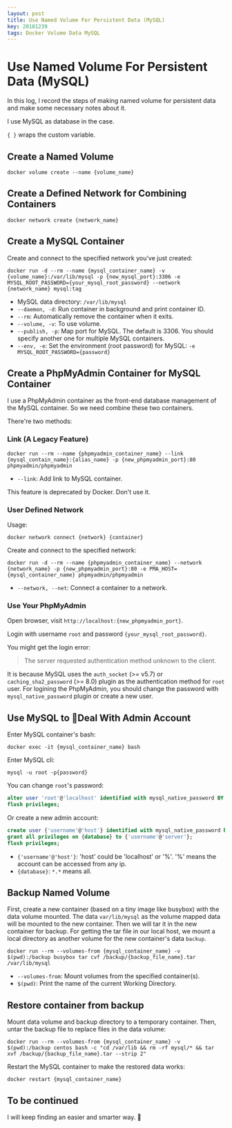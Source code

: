 ```yaml
---
layout: post
title: Use Named Volume For Persistent Data (MySQL)
key: 20181239
tags: Docker Volume Data MySQL
---
```

# Use Named Volume For Persistent Data (MySQL)

In this log, I record the steps of making named volume for persistent data and make some necessary notes about it.

I use MySQL as database in the case.

`{ }` wraps the custom variable.

## Create a Named Volume

```shell
docker volume create --name {volume_name}
```

<!--more-->

## Create a Defined Network for Combining Containers

```shell
docker network create {network_name}
```

## Create a MySQL Container

Create and connect to the specified network you've just created:

```shell
docker run -d --rm --name {mysql_container_name} -v {volume_name}:/var/lib/mysql -p {new_mysql_port}:3306 -e MYSQL_ROOT_PASSWORD={your_mysql_root_password} --network {network_name} mysql:tag
```

- MySQL data directory: `/var/lib/mysql`
- `--daemon, -d`: Run container in background and print container ID.
- `--rm`: Automatically remove the container when it exits.
- `--volume, -v`: To use volume.
- `--publish, -p`: Map port for MySQL. The default is 3306. You should specify another one for multiple MySQL containers.
- `--env, -e`: Set the environment (root password) for MySQL: `-e MYSQL_ROOT_PASSWORD={password}`

## Create a PhpMyAdmin Container for MySQL Container

I use a PhpMyAdmin container as the front-end database management of the MySQL container. So we need combine these two containers.

There're two methods:

### Link (A Legacy Feature)

```shell
docker run --rm --name {phpmyadmin_container_name} --link {mysql_contain_name}:{alias_name} -p {new_phpmyadmin_port}:80 phpmyadmin/phpmyadmin
```

- `--link`: Add link to MySQL container.

This feature is deprecated by Docker. Don't use it.

### User Defined Network

Usage:

```shell
docker network connect {network} {container}
```

Create and connect to the specified network:

```shell
docker run -d --rm --name {phpmyadmin_container_name} --network {network_name} -p {new_phpmyadmin_port}:80 -e PMA_HOST={mysql_container_name} phpmyadmin/phpmyadmin
```

- `--network, --net`: Connect a container to a network.

### Use Your PhpMyAdmin

Open browser, visit `http://localhost:{new_phpmyadmin_port}`.

Login with username `root` and password `{your_mysql_root_password}`.

You might get the login error:

> The server requested authentication method unknown to the client.

It is because MySQL uses the `auth_socket` (>= v5.7) or `caching_sha2_password` (>= 8.0) plugin as the authentication method for `root` user. For logining the PhpMyAdmin, you should change the password with `mysql_native_password` plugin or create a new user.

## Use MySQL to Deal With Admin Account

Enter MySQL container's bash:

```shell
docker exec -it {mysql_container_name} bash
```

Enter MySQL cli:

```shell
mysql -u root -p{password}
```

You can change `root`'s password:

~~~sql
alter user 'root'@'localhost' identified with mysql_native_password BY {'password'};
flush privileges;
~~~

Or create a new admin account:

~~~sql
create user {'username'@'host'} identified with mysql_native_password by {'password'};
grant all privileges on {database} to {'username'@'server'};
flush privileges;
~~~

- `{'username'@'host'}`: 'host' could be 'localhost' or '%'. '%' means the account can be accessed from any ip.
- `{database}`: `*.*` means all.

## Backup Named Volume

First, create a new container (based on a tiny image like busybox) with the data volume mounted. The data `var/lib/mysql` as the volume mapped data will be mounted to the new container. Then we will tar it in the new container for backup. For getting the tar file in our local host, we mount a local directory as another volume for the new container's data `backup`.

```shell
docker run --rm --volumes-from {mysql_container_name} -v $(pwd):/backup busybox tar cvf /backup/{backup_file_name}.tar /var/lib/mysql
```

- `--volumes-from`: Mount volumes from the specified container(s).
- `$(pwd)`: Print the name of the current Working Directory.

## Restore container from backup

Mount data volume and backup directory to a temporary container. Then, untar the backup file to replace files in the data volume:

```shell
docker run --rm --volumes-from {mysql_container_name} -v $(pwd):/backup centos bash -c "cd /var/lib && rm -rf mysql/* && tar xvf /backup/{backup_file_name}.tar --strip 2"
```

Restart the MySQL container to make the restored data works:

```shell
docker restart {mysql_container_name}
```

## To be continued

I will keep finding an easier and smarter way.
